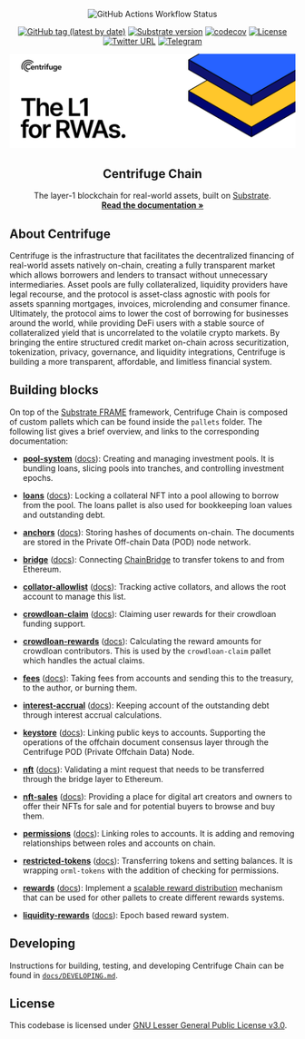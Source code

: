 <div align="center">

![GitHub Actions Workflow Status](https://img.shields.io/github/actions/workflow/status/centrifuge/centrifuge-chain/build-wasm.yml?label=Actions&logo=github)

[![GitHub tag (latest by date)](https://img.shields.io/github/v/tag/centrifuge/centrifuge-chain)](https://github.com/centrifuge/centrifuge-chain/tags)
[![Substrate version](https://img.shields.io/badge/Substrate-2.0.0-brightgreen?logo=Parity%20Substrate)](https://substrate.io/)
[![codecov](https://codecov.io/gh/centrifuge/centrifuge-chain/graph/badge.svg?token=RXlH3AJMRB)](https://codecov.io/gh/centrifuge/centrifuge-chain)
[![License](https://img.shields.io/github/license/centrifuge/centrifuge-chain?color=green)](https://github.com/centrifuge/centrifuge-chain/blob/main/LICENSE)
 <br />
[![Twitter URL](https://img.shields.io/twitter/url?style=social&url=https%3A%2F%2Ftwitter.com%2Fcentrifuge)](https://twitter.com/centrifuge/)
[![Telegram](https://img.shields.io/badge/Telegram-gray?logo=telegram)](https://t.me/centrifuge_chat)

</div>

<p align="center">
  <a href="https://centrifuge.io">
    <img alt="Centrifuge" src="/docs/images/banner.svg">
  </a>
  <h2 align="center">Centrifuge Chain</h2>

  <p align="center">
    The layer-1 blockchain for real-world assets, built on <a href="https://docs.substrate.io/">Substrate</a>.
    <br />
    <a href="https://docs.centrifuge.io/build/cent-chain/"><strong>Read the documentation »</strong></a>
  </p>

## About Centrifuge
Centrifuge is the infrastructure that facilitates the decentralized financing of real-world assets natively on-chain, creating a fully transparent market which allows borrowers and lenders to transact without unnecessary intermediaries. Asset pools are fully collateralized, liquidity providers have legal recourse, and the protocol is asset-class agnostic with pools for assets spanning mortgages, invoices, microlending and consumer finance. Ultimately, the protocol aims to lower the cost of borrowing for businesses around the world, while providing DeFi users with a stable source of collateralized yield that is uncorrelated to the volatile crypto markets. By bringing the entire structured credit market on-chain across securitization, tokenization, privacy, governance, and liquidity integrations, Centrifuge is building a more transparent, affordable, and limitless financial system.

## Building blocks
On top of the [Substrate FRAME](https://docs.substrate.io/reference/frame-pallets/) framework, Centrifuge Chain is composed of custom pallets which can be found inside the `pallets` folder. The following list gives a brief overview, and links to the corresponding documentation:

- [**pool-system**](https://github.com/centrifuge/centrifuge-chain/tree/main/pallets/pool-system) ([docs](https://reference.centrifuge.io/pallet_pool_system/index.html)): Creating and managing investment pools. It is bundling loans, slicing pools into tranches, and controlling investment epochs.

- [**loans**](https://github.com/centrifuge/centrifuge-chain/tree/main/pallets/loans) ([docs](https://reference.centrifuge.io/pallet_loans/index.html)): Locking a collateral NFT into a pool allowing to borrow from the pool. The loans pallet is also used for bookkeeping loan values and outstanding debt.

- [**anchors**](https://github.com/centrifuge/centrifuge-chain/tree/main/pallets/anchors) ([docs](https://reference.centrifuge.io/pallet_anchors/index.html)): Storing hashes of documents on-chain. The documents are stored in the Private Off-chain Data (POD) node network.

- [**bridge**](https://github.com/centrifuge/centrifuge-chain/tree/main/pallets/bridge) ([docs](https://reference.centrifuge.io/pallet_bridge/index.html)): Connecting [ChainBridge](https://github.com/centrifuge/chainbridge-substrate) to transfer tokens to and from Ethereum.

- [**collator-allowlist**](https://github.com/centrifuge/centrifuge-chain/tree/main/pallets/collator-allowlist) ([docs](https://reference.centrifuge.io/pallet_collator_allowlist/index.html)): Tracking active collators, and allows the root account to manage this list.

- [**crowdloan-claim**](https://github.com/centrifuge/centrifuge-chain/tree/main/pallets/crowdloan-claim) ([docs](https://reference.centrifuge.io/pallet_crowdloan_claim/index.html)): Claiming user rewards for their crowdloan funding support.

- [**crowdloan-rewards**](https://github.com/centrifuge/centrifuge-chain/tree/main/pallets/crowdloan-reward) ([docs](https://reference.centrifuge.io/pallet_crowdloan_reward/index.html)): Calculating the reward amounts for crowdloan contributors. This is used by the `crowdloan-claim` pallet which handles the actual claims.

- [**fees**](https://github.com/centrifuge/centrifuge-chain/tree/main/pallets/fees) ([docs](https://reference.centrifuge.io/pallet_fees/index.html)): Taking fees from accounts and sending this to the treasury, to the author, or burning them.

- [**interest-accrual**](https://github.com/centrifuge/centrifuge-chain/tree/main/pallets/interest-accrual) ([docs](https://reference.centrifuge.io/pallet_interest_accrual/index.html)): Keeping account of the outstanding debt through interest accrual calculations.

- [**keystore**](https://github.com/centrifuge/centrifuge-chain/tree/main/pallets/keystore) ([docs](https://reference.centrifuge.io/pallet_keystore/index.html)): Linking public keys to accounts. Supporting the operations of the offchain document consensus layer through the Centrifuge POD (Private Offchain Data) Node.

- [**nft**](https://github.com/centrifuge/centrifuge-chain/tree/main/pallets/nft) ([docs](https://reference.centrifuge.io/pallet_nft/index.html)): Validating a mint request that needs to be transferred through the bridge layer to Ethereum.

- [**nft-sales**](https://github.com/centrifuge/centrifuge-chain/tree/main/pallets/nft-sales) ([docs](https://reference.centrifuge.io/pallet_nft_sales/index.html)): Providing a place for digital art creators and owners to offer their NFTs for sale and for potential buyers to browse and buy them.

- [**permissions**](https://github.com/centrifuge/centrifuge-chain/tree/main/pallets/permissions) ([docs](https://reference.centrifuge.io/pallet_permissions/index.html)): Linking roles to accounts. It is adding and removing relationships between roles and accounts on chain.

- [**restricted-tokens**](https://github.com/centrifuge/centrifuge-chain/tree/main/pallets/restricted-tokens) ([docs](https://reference.centrifuge.io/pallet_restricted_tokens/index.html)): Transferring tokens and setting balances. It is wrapping `orml-tokens` with the addition of checking for permissions.

- [**rewards**](https://github.com/centrifuge/centrifuge-chain/tree/main/pallets/rewards) ([docs](https://reference.centrifuge.io/pallet_rewards/index.html)): Implement a [scalable reward distribution](https://solmaz.io/2019/02/24/scalable-reward-changing/) mechanism that can be used for other pallets to create different rewards systems.

- [**liquidity-rewards**](https://github.com/centrifuge/centrifuge-chain/tree/main/pallets/liquidity-rewards) ([docs](https://reference.centrifuge.io/pallet_liquidity_rewards/index.html)): Epoch based reward system.

## Developing
Instructions for building, testing, and developing Centrifuge Chain can be found in [`docs/DEVELOPING.md`](docs/DEVELOPING.md).

## License
This codebase is licensed under [GNU Lesser General Public License v3.0](https://github.com/centrifuge/centrifuge-chain/blob/main/LICENSE).
